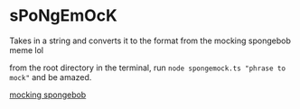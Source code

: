 # sPoNgEmOcK

Takes in a string and converts it to the format from the mocking spongebob meme lol

from the root directory in the terminal, run `node spongemock.ts "phrase to mock"` and be amazed.

[mocking spongebob](Mocking-Spongebob.jpg)
